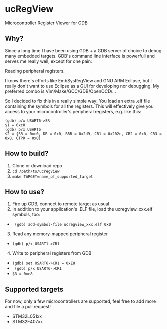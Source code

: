# ucRegView

Microcontroller Register Viewer for GDB

## Why?

Since a long time I have been using GDB + a GDB server of choice to debug many embedded targets.
GDB's command line interface is powerfull and serves me really well, except for one pain: 

Reading peripheral registers.

I know there's efforts like EmbSysRegView and GNU ARM Eclipse, but I really don't want to use Eclipse as a GUI for developing nor debugging. My preferred combo is Vim/Make/GCC/GDB/OpenOCD/...

So I decided to fix this in a really simple way: 
You load an extra .elf file containing the symbols for all the registers.
This will effectively give you access to your microcontroller's peripheral registers, e.g. like this:
```
(gdb) p/x USART6->SR
$1 = 0xc0
(gdb) p/x USART6
$2 = {SR = 0xc0, DR = 0x0, BRR = 0x2d9, CR1 = 0x202c, CR2 = 0x0, CR3 = 0x0, GTPR = 0x0}
```

## How to build?

1. Clone or download repo
2. ``` cd /path/to/ucregview ```
3. ``` make TARGET=name_of_supported_target ```

## How to use?

1. Fire up GDB, connect to remote target as usual
2. In addition to your application's .ELF file, load the ucregview\_xxx.elf symbols, too: 
  * ``` (gdb) add-symbol-file ucregview_xxx.elf 0x0```
3. Read any memory-mapped peripheral register
  * ``` (gdb) p/x USART1->CR1 ```
4. Write to peripheral registers from GDB
  * ``` (gdb) set USART6->CR1 = 0xE8 ```
  * ``` (gdb) p/x USART6->CR1```
  * ``` $3 = 0xe8 ```


## Supported targets

For now, only a few microcontrollers are supported, feel free to add more and file a pull request!

* STM32L051xx
* STM32F407xx

